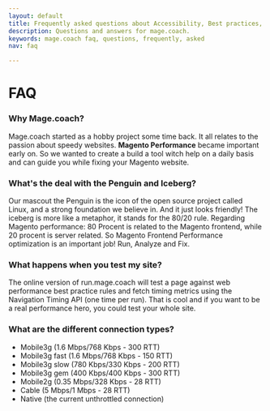 ```yaml
---
layout: default
title: Frequently asked questions about Accessibility, Best practices, Performance and Magento related advice at Mage.coach.
description: Questions and answers for mage.coach.
keywords: mage.coach faq, questions, frequently, asked
nav: faq

---
```


# FAQ
<div>
<amp-accordion>
  <section expanded>
    <h3>Why Mage.coach?</h3>
     <div>Mage.coach started as a hobby project some time back. It all relates to the passion about speedy websites. <strong>Magento Performance</strong> became important early on. So we wanted to create a build a tool witch help on a daily basis and can guide you while fixing your Magento website.</div>
  </section>
  <section>
    <h3>What's the deal with the Penguin and Iceberg?</h3>
    <div>Our mascout the Penguin is the icon of the open source project called Linux, and a strong foundation we believe in. And it just looks friendly! The iceberg is more like a metaphor, it stands for the 80/20 rule. Regarding Magento performance: 80 Procent is related to the Magento frontend, while 20 procent is server related. So Magento Frontend Performance optimization is an important job! Run, Analyze and Fix.</div>
  </section>
  <section>
    <h3>What happens when you test my site?</h3>
    <div>The online version of run.mage.coach will test a page against web performance best practice rules and fetch timing metrics using the Navigation Timing API (one time per run). That is cool and if you want to be a real performance hero, you could test your whole site.</div>
  </section>
  <section>
    <h3>What are the different connection types?</h3>
    <ul><li>Mobile3g (1.6 Mbps/768 Kbps - 300 RTT)</li><li>Mobile3g fast (1.6 Mbps/768 Kbps - 150 RTT)</li><li>Mobile3g slow (780 Kbps/330 Kbps - 200 RTT)</li><li>Mobile3g gem (400 Kbps/400 Kbps - 300 RTT)</li><li>Mobile2g (0.35 Mbps/328 Kbps - 28 RTT)</li><li>Cable (5 Mbps/1 Mbps - 28 RTT)</li><li>Native (the current unthrottled connection)</li></ul>
  </section>
</amp-accordion>
</div>
